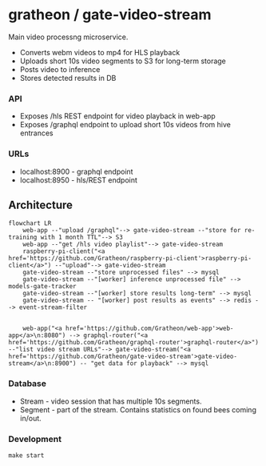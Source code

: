 # gratheon / gate-video-stream
Main video processng microservice.

- Converts webm videos to mp4 for HLS playback
- Uploads short 10s video segments to S3 for long-term storage
- Posts video to inference
- Stores detected results in DB


### API
- Exposes /hls REST endpoint for video playback in web-app
- Exposes /graphql endpoint to upload short 10s videos from hive entrances

### URLs
- localhost:8900 - graphql endpoint
- localhost:8950 - hls/REST endpoint

## Architecture

```mermaid
flowchart LR
	web-app --"upload /graphql"--> gate-video-stream --"store for re-training with 1 month TTL"--> S3
	web-app --"get /hls video playlist"--> gate-video-stream
	raspberry-pi-client("<a href='https://github.com/Gratheon/raspberry-pi-client'>raspberry-pi-client</a>") --"upload"--> gate-video-stream
	gate-video-stream --"store unprocessed files" --> mysql
 	gate-video-stream --"[worker] inference unprocessed file" --> models-gate-tracker
	gate-video-stream --"[worker] store results long-term" --> mysql
	gate-video-stream -- "[worker] post results as events" --> redis --> event-stream-filter
        

    web-app("<a href='https://github.com/Gratheon/web-app'>web-app</a>\n:8080") --> graphql-router("<a href='https://github.com/Gratheon/graphql-router'>graphql-router</a>") --"list video stream URLs"--> gate-video-stream("<a href='https://github.com/Gratheon/gate-video-stream'>gate-video-stream</a>\n:8900") -- "get data for playback" --> mysql

```

### Database
- Stream - video session that has multiple 10s segments. 
- Segment - part of the stream. Contains statistics on found bees coming in/out.

### Development
```
make start
```